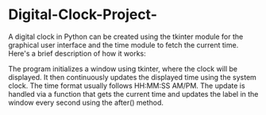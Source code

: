 # Digital-Clock-Project-

A digital clock in Python can be created using the tkinter module for the graphical user interface and the time module to fetch the current time. Here's a brief description of how it works:

The program initializes a window using tkinter, where the clock will be displayed. It then continuously updates the displayed time using the system clock. The time format usually follows HH:MM:SS AM/PM. The update is handled via a function that gets the current time and updates the label in the window every second using the after() method.
